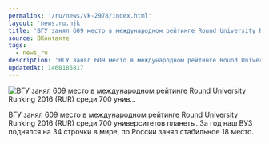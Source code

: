 ```yaml
---
permalink: '/ru/news/vk-2978/index.html'
layout: 'news.ru.njk'
title: 'ВГУ занял 609 место в международном рейтинге Round University Runking 2016 (RUR) среди 700 унив'
source: ВКонтакте
tags:
  - news_ru
description: 'ВГУ занял 609 место в международном рейтинге Round University Runking 2016 (RUR) среди 700 унив…'
updatedAt: 1460185817
---
```

![ВГУ занял 609 место в международном рейтинге Round University Runking 2016 (RUR) среди 700 унив…](https://sun9-20.userapi.com/impf/c626120/v626120052/2909/D3vMqwMWbj8.jpg?size=650x322&quality=96&proxy=1&sign=b372b4d7c70175fbdacfd7b3bedb311c&c_uniq_tag=CM2l4IXe8EGoPedwfUBBoKEyBP1fNNn-mDPkYujEp6w&type=album)

ВГУ занял 609 место в международном рейтинге Round University Runking 2016 (RUR) среди 700 университетов планеты. За год наш ВУЗ поднялся на 34 строчки в мире, по России занял стабильное 18 место.
